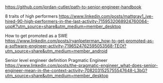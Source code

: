 
https://github.com/jordan-cutler/path-to-senior-engineer-handbook

8 traits of high performers
https://www.linkedin.com/posts/mattgray1_ive-hired-90-high-performers-in-the-last-activity-7159532068924760064-uopK?utm_source=share&utm_medium=member_desktop

How to get promoted as a SWE
https://www.linkedin.com/posts/ryanlpeterman_how-to-get-promoted-as-a-software-engineer-activity-7196524762595053568-TEOt?utm_source=share&utm_medium=member_android

Senior level engineer definition Pragmatic Engineer
https://www.linkedin.com/posts/the-pragmatic-engineer_what-does-senior-engineer-mean-in-the-context-activity-7082031525755547648-L3bG?utm_source=share&utm_medium=member_desktop